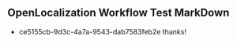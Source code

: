 ## OpenLocalization Workflow Test MarkDown
* ce5155cb-9d3c-4a7a-9543-dab7583feb2e thanks!

<!--HONumber=Jan17_HO1-->


